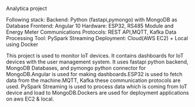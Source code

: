 Analytica project 

Following stack:
  Backend: Python (fastapi,pymongo) with MongoDB as Database
  Frontend: Angular 10
  Hardware: ESP32, RS485 Module and Energy Meter
  Communications Protocols: REST API,MQTT, Kafka
  Data Processing Tool: PySpark Streaming
  Deployment: Cloud(AWS EC2) + Local using Docker

This project is used to monitor IoT devices. It contains dashboards for IoT devices with the user management system. It uses fastapi python backend, MongoDB Databases, and pymongo python connector for MongoDB.Angular is used for making dashboards.ESP32 is used to fetch data from the machine.MQTT, Kafka these communication protocols are used. PySpark Streaming is used to process data which is coming from IoT device and load to MongoDB.Dockers are used for deployment applications on aws EC2 & local.
